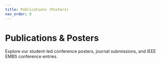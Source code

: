 ```yaml
---
title: Publications (Posters)
nav_order: 9
---
```


# Publications & Posters
Explore our student-led conference posters, journal submissions, and IEEE EMBS conference entries.
